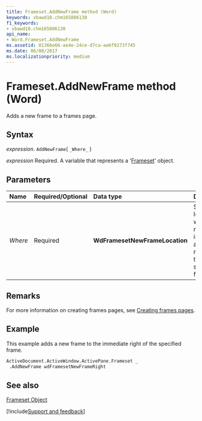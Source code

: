 ```yaml
---
title: Frameset.AddNewFrame method (Word)
keywords: vbawd10.chm165806130
f1_keywords:
- vbawd10.chm165806130
api_name:
- Word.Frameset.AddNewFrame
ms.assetid: 81366e66-ae4e-24ce-d7ca-ae6f9273f745
ms.date: 06/08/2017
ms.localizationpriority: medium
---
```



# Frameset.AddNewFrame method (Word)

Adds a new frame to a frames page.


## Syntax

_expression_. `AddNewFrame`( `_Where_` )

_expression_ Required. A variable that represents a '[Frameset](Word.Frameset.md)' object.


## Parameters



|Name|Required/Optional|Data type|Description|
|:-----|:-----|:-----|:-----|
| _Where_|Required| **WdFramesetNewFrameLocation**|Sets the location where the new frame is to be added in relation to the specified frame.|

## Remarks

For more information on creating frames pages, see [Creating frames pages](../word/Concepts/Customizing-Word/creating-frames-pages.md).


## Example

This example adds a new frame to the immediate right of the specified frame.


```vb
ActiveDocument.ActiveWindow.ActivePane.Frameset _ 
 .AddNewFrame wdFramesetNewFrameRight
```


## See also


[Frameset Object](Word.Frameset.md)

[!include[Support and feedback](~/includes/feedback-boilerplate.md)]